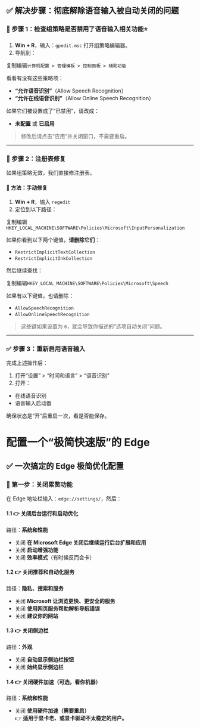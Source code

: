## ✅ 解决步骤：彻底解除语音输入被自动关闭的问题

### 🔧 步骤 1：检查组策略是否禁用了语音输入相关功能⭐

1.  **Win + R**，输入：`gpedit.msc` 打开组策略编辑器。
2.  导航到：

复制编辑`计算机配置 > 管理模板 > 控制面板 > 辅助功能`

看看有没有这些策略项：

-   **“允许语音识别”**（Allow Speech Recognition）
-   **“允许在线语音识别”**（Allow Online Speech Recognition）

如果它们被设置成了“已禁用”，请改成：

-   **未配置** 或 **已启用**

> 修改后请点击“应用”并关闭窗口，不需要重启。

----------

### 🔧 步骤 2：注册表修复

如果组策略无效，我们直接修注册表。

#### 🔹 方法：手动修复

1.  **Win + R**，输入 `regedit`
2.  定位到以下路径：

复制编辑`HKEY_LOCAL_MACHINE\SOFTWARE\Policies\Microsoft\InputPersonalization`

如果你看到以下两个键值，**请删除它们**：

-   `RestrictImplicitTextCollection`
-   `RestrictImplicitInkCollection`

然后继续查找：

复制编辑`HKEY_LOCAL_MACHINE\SOFTWARE\Policies\Microsoft\Speech`

如果有以下键值，也请删除：

-   `AllowSpeechRecognition`
-   `AllowOnlineSpeechRecognition`

> 这些键如果设置为 `0`，就会导致你描述的“选项自动关闭”问题。

----------

### ✅ 步骤 3：重新启用语音输入

完成上述操作后：

1.  打开“设置” > “时间和语言” > “语音识别”
2.  打开：

-   在线语音识别
-   语音输入启动器

确保状态是“开”后重启一次，看是否能保存。

# 配置一个“极简快速版”的 Edge

## ✅ 一次搞定的 Edge 极简优化配置

### 🧹 第一步：关闭累赘功能

在 Edge 地址栏输入：`edge://settings/`，然后：

#### 1.1 👉 关闭后台运行和启动优化

路径：**系统和性能**

-   关闭 **在 Microsoft Edge 关闭后继续运行后台扩展和应用**
-   关闭 **启动增强功能**
-   关闭 **效率模式**（有时候反而会卡）

#### 1.2 👉 关闭推荐和自动化服务

路径：**隐私、搜索和服务**

-   关闭 **Microsoft 让浏览更快、更安全的服务**
-   关闭 **使用网页服务帮助解析导航错误**
-   关闭 **建议你的网站**

#### 1.3 👉 关闭侧边栏

路径：**外观**

-   关闭 **自动显示侧边栏按钮**
-   关闭 **始终显示侧边栏**

#### 1.4 👉 关闭硬件加速（可选，看你机器）

路径：**系统和性能**

-   关闭 **使用硬件加速（需要重启）**  
    👉 **适用于显卡老、或显卡驱动不太稳定的用户。**





<!--stackedit_data:
eyJoaXN0b3J5IjpbMTIxMTU3NjU0M119
-->
